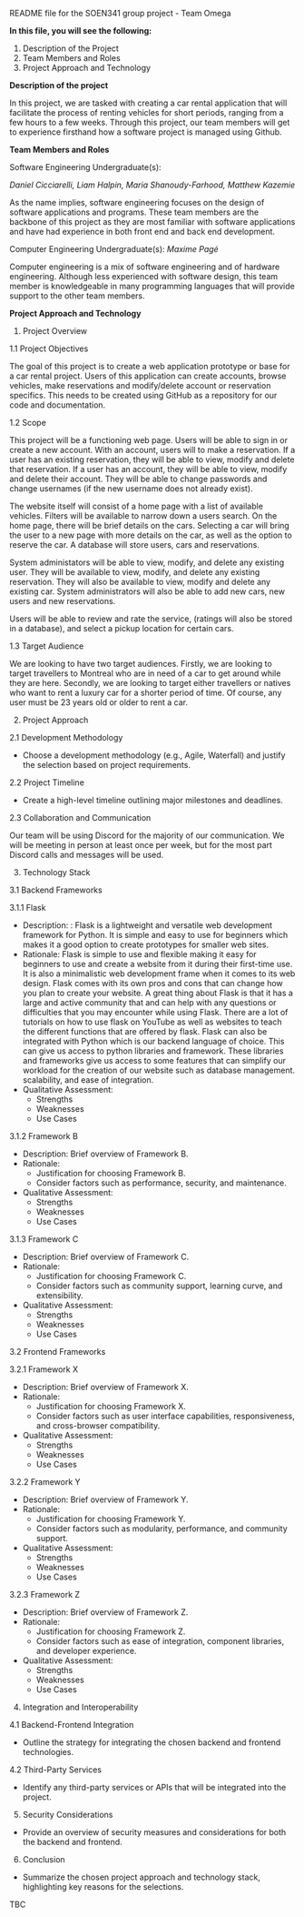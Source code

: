 README file for the SOEN341 group project - Team Omega

**In this file, you will see the following:**

1) Description of the Project 
2) Team Members and Roles 
3) Project Approach and Technology


**Description of the project**

In this project, we are tasked with creating a car rental application that will facilitate the process of renting vehicles for short periods, ranging from a few hours to a few weeks. Through this project, our team members will get to experience firsthand how a software project is managed using Github.


**Team Members and Roles**

Software Engineering Undergraduate(s):

_Daniel Cicciarelli,_
_Liam Halpin,_
_Maria Shanoudy-Farhood,_
_Matthew Kazemie_

As the name implies, software engineering focuses on the design of software applications and programs. These team members are the backbone of this project as they are most familiar with software applications and have had experience in both front end and back end development.

Computer Engineering Undergraduate(s):
_Maxime Pagé_

Computer engineering is a mix of software engineering and of hardware engineering. Although less experienced with software design, this team member is knowledgeable in many programming languages that will provide support to the other team members. 


**Project Approach and Technology**

1. Project Overview
 
 1.1 Project Objectives

  The goal of this project is to create a web application prototype or base for a car rental project. Users of this application can create accounts,
  browse vehicles, make reservations and modify/delete account or reservation specifics. This needs to be created using GitHub as a repository for our
  code and documentation.

 
 1.2 Scope

  This project will be a functioning web page. Users will be able to sign in or create a new account. With an account, users will to make a reservation. If 
  a user has an existing reservation, they will be able to view, modify and delete that reservation. If a user has an account, they will be able to view,
  modify and delete their account. They will be able to change passwords and change usernames (if the new username does not already exist).

  The website itself will consist of a home page with a list of available vehicles. Filters will be available to narrow down a users search. On the home
  page, there will be brief details on the cars. Selecting a car will bring the user to a new page with more details on the car, as well as the option to
  reserve the car. A database will store users, cars and reservations.

  System administators will be able to view, modify, and delete any existing user. They will be available to view, modify, and delete any existing
  reservation. They will also be available to view, modify and delete any existing car. System administrators will also be able to add new cars, new users
  and new reservations.

  Users will be able to review and rate the service, (ratings will also be stored in a database), and select a pickup location for certain cars.
 
 1.3 Target Audience
 
  We are looking to have two target audiences. Firstly, we are looking to target travellers to Montreal who are in need of a car to get around while they
  are here. Secondly, we are looking to target either travellers or natives who want to rent a luxury car for a shorter period of time. Of course, any 
  user must be 23 years old or older to rent a car.
 
 2. Project Approach
 
 2.1 Development Methodology
- Choose a development methodology (e.g., Agile, Waterfall) and
justify the selection based on project requirements.
 
 2.2 Project Timeline
- Create a high-level timeline outlining major milestones and
deadlines.
 
 2.3 Collaboration and Communication

 Our team will be using Discord for the majority of our communication. We will be meeting in person at least once per week, but for the most part Discord
 calls and messages will be used.
 
 3. Technology Stack
 
 3.1 Backend Frameworks
 
 3.1.1 Flask
- Description: : Flask is a lightweight and versatile web development framework for Python. It is simple and easy to use for beginners which makes it a good option to create prototypes for smaller web sites.
- Rationale:
  Flask is simple to use and flexible making it easy for beginners to use and create a website from it during their first-time use. It is also a minimalistic web development frame when it comes to its web design. Flask comes with its own pros and cons that can change how you plan to create your website. A great thing about Flask is that it has a large and active community that and can help with any questions or difficulties that you may encounter while using Flask. There are a lot of tutorials on how to use flask on YouTube as well as websites to teach the different functions that are offered by flask. Flask can also be integrated with Python which is our backend language of choice. This can give us access to python libraries and framework. These libraries and frameworks give us access to some features that can simplify our workload for the creation of our website such as database management.
scalability, and ease of integration.
- Qualitative Assessment:
  - Strengths
  - Weaknesses
  - Use Cases
 
 3.1.2 Framework B
- Description: Brief overview of Framework B.
- Rationale:
  - Justification for choosing Framework B.
  - Consider factors such as performance, security, and
maintenance.
- Qualitative Assessment:
  - Strengths
  - Weaknesses
  - Use Cases
 
 3.1.3 Framework C
- Description: Brief overview of Framework C.
- Rationale:
  - Justification for choosing Framework C.
  - Consider factors such as community support, learning
curve, and extensibility.
- Qualitative Assessment:
  - Strengths
  - Weaknesses
  - Use Cases
 
 3.2 Frontend Frameworks
 
 3.2.1 Framework X
- Description: Brief overview of Framework X.
- Rationale:
  - Justification for choosing Framework X.
  - Consider factors such as user interface
capabilities, responsiveness, and cross-browser compatibility.
- Qualitative Assessment:
  - Strengths
  - Weaknesses
  - Use Cases
 
 3.2.2 Framework Y
- Description: Brief overview of Framework Y.
- Rationale:
  - Justification for choosing Framework Y.
  - Consider factors such as modularity, performance,
and community support.
- Qualitative Assessment:
  - Strengths
  - Weaknesses
  - Use Cases
 
 3.2.3 Framework Z
- Description: Brief overview of Framework Z.
- Rationale:
  - Justification for choosing Framework Z.
  - Consider factors such as ease of integration,
component libraries, and developer experience.
- Qualitative Assessment:
  - Strengths
  - Weaknesses
  - Use Cases
 
 4. Integration and Interoperability
 
 4.1 Backend-Frontend Integration
- Outline the strategy for integrating the chosen backend and
frontend technologies.
 
 4.2 Third-Party Services
- Identify any third-party services or APIs that will be
integrated into the project.
 
 5. Security Considerations
 
- Provide an overview of security measures and considerations for
both the backend and frontend.
 
 6. Conclusion
 
- Summarize the chosen project approach and technology stack,
highlighting key reasons for the selections.


TBC
